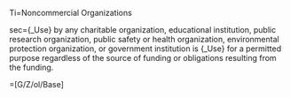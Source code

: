 Ti=Noncommercial Organizations 

sec={_Use} by any charitable organization, educational institution, public research organization, public safety or health organization, environmental protection organization, or government institution is {_Use} for a permitted purpose regardless of the source of funding or obligations resulting from the funding. 

=[G/Z/ol/Base]